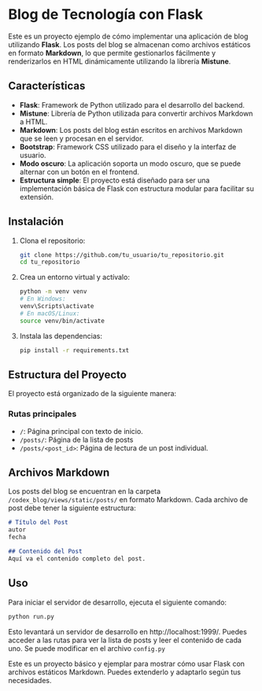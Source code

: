 # Blog de Tecnología con Flask

Este es un proyecto ejemplo de cómo implementar una aplicación de blog utilizando **Flask**. Los posts del blog se almacenan como archivos estáticos en formato **Markdown**, lo que permite gestionarlos fácilmente y renderizarlos en HTML dinámicamente utilizando la librería **Mistune**.

## Características

- **Flask**: Framework de Python utilizado para el desarrollo del backend.
- **Mistune**: Librería de Python utilizada para convertir archivos Markdown a HTML.
- **Markdown**: Los posts del blog están escritos en archivos Markdown que se leen y procesan en el servidor.
- **Bootstrap**: Framework CSS utilizado para el diseño y la interfaz de usuario.
- **Modo oscuro**: La aplicación soporta un modo oscuro, que se puede alternar con un botón en el frontend.
- **Estructura simple**: El proyecto está diseñado para ser una implementación básica de Flask con estructura modular para facilitar su extensión.

## Instalación

1. Clona el repositorio:
    ```bash
    git clone https://github.com/tu_usuario/tu_repositorio.git
    cd tu_repositorio
    ```

2. Crea un entorno virtual y actívalo:
    ```bash
    python -m venv venv
    # En Windows:
    venv\Scripts\activate
    # En macOS/Linux:
    source venv/bin/activate
    ```

3. Instala las dependencias:
    ```bash
    pip install -r requirements.txt
    ```

## Estructura del Proyecto

El proyecto está organizado de la siguiente manera:


### Rutas principales

- `/`: Página principal con texto de inicio.
- `/posts/`: Página de la lista de posts
- `/posts/<post_id>`: Página de lectura de un post individual.

## Archivos Markdown

Los posts del blog se encuentran en la carpeta `/codex_blog/views/static/posts/` en formato Markdown. Cada archivo de post debe tener la siguiente estructura:

```markdown
# Título del Post
autor
fecha

## Contenido del Post
Aquí va el contenido completo del post.
```

## Uso
Para iniciar el servidor de desarrollo, ejecuta el siguiente comando:
```bash
python run.py
```
Esto levantará un servidor de desarrollo en http://localhost:1999/. Puedes acceder a las rutas para ver la lista de posts y leer el contenido de cada uno.
Se puede modificar en el archivo `config.py`

Este es un proyecto básico y ejemplar para mostrar cómo usar Flask con archivos estáticos Markdown. Puedes extenderlo y adaptarlo según tus necesidades.